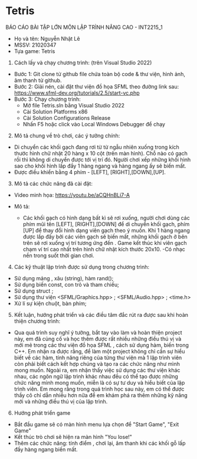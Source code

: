 # Tetris
BÁO CÁO BÀI TẬP LỚN MÔN LẬP TRÌNH NÂNG CAO - INT2215_1

- Họ và tên: Nguyễn Nhật Lê 
- MSSV: 21020347
- Tựa game: Tetris

1. Cách lấy và chạy chương trình: (trên Visual Studio 2022)
- Bước 1: Git clone từ github file chứa toàn bộ code & thư viện, hình ảnh, âm thanh từ github.
- Bước 2: Giải nén, cài đặt thư viện đồ họa SFML theo đường link sau: https://www.sfml-dev.org/tutorials/2.5/start-vc.php
- Bước 3: Chạy chương trình:
    - Mở file Tetris.sln bằng Visual Studio 2022
    - Cài Solution Platforms x86
    - Cài Solution Configurations Release
    - Nhấn F5 hoặc click vào Local Windows Debugger để chạy
2. Mô tả chung về trò chơi, các ý tưởng chính:
- Di chuyển các khối gạch đang rơi từ từ ngẫu nhiên xuống trong kích thước hình chữ nhật 20 hàng x 10 cột (trên màn hình). Chỗ nào có gạch rồi thì không di chuyển được tới vị trí đó. Người chơi xếp những khối hình sao cho khối hình lấp đầy 1 hàng ngang và hàng ngang ấy sẽ biến mất.
- Được điều khiển bằng 4 phím -  [LEFT], [RIGHT],[DOWN],[UP].

3. Mô tả các chức năng đã cài đặt:
- Video minh họa: https://youtu.be/aCQHnBLi7-A

- Mô tả:
  - Các khối gạch có hình dạng bất kì sẽ rơi xuống, người chơi dùng các phím mũi tên [LEFT], [RIGHT],[DOWN] để di chuyển khối gạch, phím [UP] để thay đổi hình dạng viên gạch theo ý muốn. Khi 1 hàng ngang được lấp đấy bởi các viên gạch sẽ biến mất, những khối gạch ở bên trên sẽ rơi xuống vị trí tương ứng đến . Game kết thúc khi viên gạch chạm ví trí cao nhất trên hình chữ nhật kích thước 20x10.
  -Có nhạc nền trong suốt thời gian chơi. 
4. Các kỹ thuật lập trình được sử dụng trong chương trình:
- Sử dụng mảng , xâu (string), hàm rand();
- Sử dụng biến const, con trỏ và tham chiếu;
- Sử dụng struct ;
- Sử dụng thư viện <SFML/Graphics.hpp> ; <SFML/Audio.hpp> ; <time.h>
- Xử lí sự kiện chuột, bàn phím;

5. Kết luận, hướng phát triển và các điều tâm đắc rút ra được sau khi hoàn thiện chương trình:
- Qua quá trình suy nghĩ ý tưởng, bắt tay vào làm và hoàn thiện project này, em đã củng cố và học thêm được rất nhiều những điều thú vị và mới mẻ trong các thư viện đồ họa SFML , cách sử dụng hàm, biến trong C++. Em nhận ra được rằng, để làm một project không chỉ cần sự hiểu biết về các hàm, tính năng riêng của từng thư viện mà 1 lập trình viên còn phải biết cách kết hợp chúng và tạo ra các chức năng như mình mong muốn. Ngoài ra, em nhận thấy việc sử dụng các thư viện khác nhau, các ngôn ngữ lập trình khác nhau đều có thể tạo được những chức năng mình mong muốn, miễn là có sự tư duy và hiểu biết của lập trình viên. Em mong rằng trong quá trình học sau này, em có thể được thầy cô chỉ dẫn nhiều hơn nữa để em khám phá ra thêm những kỹ năng mới và những điều thú vị của lập trình.

6. Hướng phát triển game
- Bắt đầu game sẽ có màn hình menu lựa chọn để "Start Game", "Exit Game"
- Kết thúc trò chơi sẽ hiện ra màn hình "You lose!" 
- Thêm các chức năng: tính điểm , chơi lại, âm thanh khi các khối gỗ lấp đầy hàng ngang biến mất.
